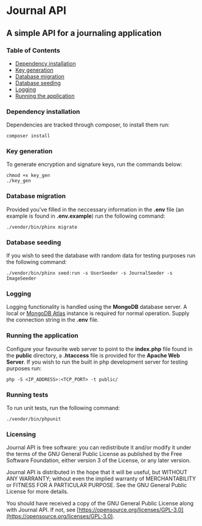# Journal API

## A simple API for a journaling application

### Table of Contents
* [Dependency installation](#dependency-installation)
* [Key generation](#key-generation)
* [Database migration](#database-migration)
* [Database seeding](#database-seeding)
* [Logging](#logging)
* [Running the application](#running-the-application)

### Dependency installation
Dependencies are tracked through composer, to install them run:
```
composer install
```

### Key generation
To generate encryption and signature keys, run the commands below:
```
chmod +x key_gen
./key_gen
```

### Database migration
Provided you've filled in the neccessary information in the **.env** file (an example is found in **.env.example**) run the following command:
```
./vendor/bin/phinx migrate
```

### Database seeding
If you wish to seed the database with random data for testing purposes run the following command:
```
./vendor/bin/phinx seed:run -s UserSeeder -s JournalSeeder -s ImageSeeder
```

### Logging
Logging functionality is handled using the **MongoDB** database server. A local or [MongoDB Atlas](https://www.mongodb.com/cloud/atlas) instance is required for normal operation. Supply the connection string in the **.env** file.

### Running the application
Configure your favourite web server to point to the **index.php** file found in the **public** directory, a **.htaccess** file is provided for the **Apache Web Server**. If you wish to run the built in php development server for testing purposes run:
```
php -S <IP_ADDRESS>:<TCP_PORT> -t public/
```

### Running tests
To run unit tests, run the following command:
```
./vendor/bin/phpunit
```

### Licensing
Journal API is free software: you can redistribute it and/or modify
it under the terms of the GNU General Public License as published by
the Free Software Foundation, either version 3 of the License, or
any later version.

Journal API is distributed in the hope that it will be useful,
but WITHOUT ANY WARRANTY; without even the implied warranty of
MERCHANTABILITY or FITNESS FOR A PARTICULAR PURPOSE. See the
GNU General Public License for more details.

You should have received a copy of the GNU General Public License
along with Journal API. If not, see [https://opensource.org/licenses/GPL-3.0](https://opensource.org/licenses/GPL-3.0).
